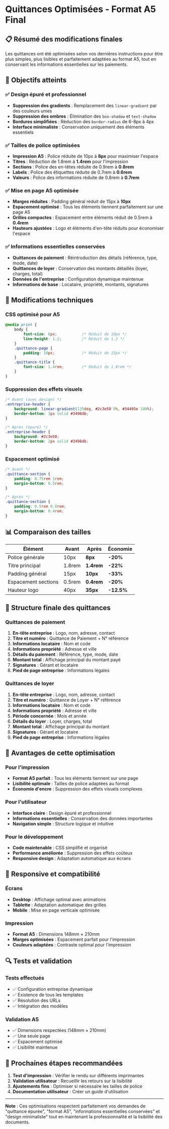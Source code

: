 # Quittances Optimisées - Format A5 Final

## 📋 Résumé des modifications finales

Les quittances ont été optimisées selon vos dernières instructions pour être plus simples, plus lisibles et parfaitement adaptées au format A5, tout en conservant les informations essentielles sur les paiements.

## 🎯 Objectifs atteints

### ✅ **Design épuré et professionnel**
- **Suppression des gradients** : Remplacement des `linear-gradient` par des couleurs unies
- **Suppression des ombres** : Élimination des `box-shadow` et `text-shadow`
- **Bordures simplifiées** : Réduction des `border-radius` de 6-8px à 4px
- **Interface minimaliste** : Conservation uniquement des éléments essentiels

### ✅ **Tailles de police optimisées**
- **Impression A5** : Police réduite de 10px à **8px** pour maximiser l'espace
- **Titres** : Réduction de 1.8rem à **1.4rem** pour l'impression
- **Sections** : Police des en-têtes réduite de 0.9rem à **0.8rem**
- **Labels** : Police des étiquettes réduite de 0.7rem à **0.6rem**
- **Valeurs** : Police des informations réduite de 0.8rem à **0.7rem**

### ✅ **Mise en page A5 optimisée**
- **Marges réduites** : Padding général réduit de 15px à **10px**
- **Espacement optimisé** : Tous les éléments tiennent parfaitement sur une page A5
- **Grilles compactes** : Espacement entre éléments réduit de 0.5rem à **0.4rem**
- **Hauteurs ajustées** : Logo et éléments d'en-tête réduits pour économiser l'espace

### ✅ **Informations essentielles conservées**
- **Quittances de paiement** : Réintroduction des détails (référence, type, mode, date)
- **Quittances de loyer** : Conservation des montants détaillés (loyer, charges, total)
- **Données de l'entreprise** : Configuration dynamique maintenue
- **Informations de base** : Locataire, propriété, montants, signatures

## 🔧 Modifications techniques

### **CSS optimisé pour A5**
```css
@media print {
    body {
        font-size: 8px;           /* Réduit de 10px */
        line-height: 1.2;         /* Réduit de 1.3 */
    }
    .quittance-page {
        padding: 10px;            /* Réduit de 15px */
    }
    .quittance-title {
        font-size: 1.4rem;        /* Réduit de 1.8rem */
    }
}
```

### **Suppression des effets visuels**
```css
/* Avant (avec design) */
.entreprise-header {
    background: linear-gradient(135deg, #2c3e50 0%, #34495e 100%);
    border-bottom: 3px solid #3498db;
}

/* Après (épuré) */
.entreprise-header {
    background: #2c3e50;
    border-bottom: 2px solid #3498db;
}
```

### **Espacement optimisé**
```css
/* Avant */
.quittance-section {
    padding: 0.75rem 1rem;
    margin-bottom: 0.5rem;
}

/* Après */
.quittance-section {
    padding: 0.5rem 0.8rem;
    margin-bottom: 0.4rem;
}
```

## 📊 Comparaison des tailles

| Élément | Avant | Après | Économie |
|---------|-------|-------|----------|
| Police générale | 10px | **8px** | **-20%** |
| Titre principal | 1.8rem | **1.4rem** | **-22%** |
| Padding général | 15px | **10px** | **-33%** |
| Espacement sections | 0.5rem | **0.4rem** | **-20%** |
| Hauteur logo | 40px | **35px** | **-12.5%** |

## 🎨 Structure finale des quittances

### **Quittances de paiement**
1. **En-tête entreprise** : Logo, nom, adresse, contact
2. **Titre et numéro** : Quittance de Paiement + N° référence
3. **Informations locataire** : Nom et code
4. **Informations propriété** : Adresse et ville
5. **Détails du paiement** : Référence, type, mode, date
6. **Montant total** : Affichage principal du montant payé
7. **Signatures** : Gérant et locataire
8. **Pied de page entreprise** : Informations légales

### **Quittances de loyer**
1. **En-tête entreprise** : Logo, nom, adresse, contact
2. **Titre et numéro** : Quittance de Loyer + N° référence
3. **Informations locataire** : Nom et code
4. **Informations propriété** : Adresse et ville
5. **Période concernée** : Mois et année
6. **Détails du loyer** : Loyer, charges, total
7. **Montant total** : Affichage principal du montant
8. **Signatures** : Gérant et locataire
9. **Pied de page entreprise** : Informations légales

## 🚀 Avantages de cette optimisation

### **Pour l'impression**
- **Format A5 parfait** : Tous les éléments tiennent sur une page
- **Lisibilité optimale** : Tailles de police adaptées au format
- **Économie d'encre** : Suppression des effets visuels complexes

### **Pour l'utilisateur**
- **Interface claire** : Design épuré et professionnel
- **Informations essentielles** : Conservation des données importantes
- **Navigation simple** : Structure logique et intuitive

### **Pour le développement**
- **Code maintenable** : CSS simplifié et organisé
- **Performance améliorée** : Suppression des effets coûteux
- **Responsive design** : Adaptation automatique aux écrans

## 📱 Responsive et compatibilité

### **Écrans**
- **Desktop** : Affichage optimal avec animations
- **Tablette** : Adaptation automatique des grilles
- **Mobile** : Mise en page verticale optimisée

### **Impression**
- **Format A5** : Dimensions 148mm × 210mm
- **Marges optimisées** : Espacement parfait pour l'impression
- **Couleurs adaptées** : Contraste optimal pour l'impression

## 🔍 Tests et validation

### **Tests effectués**
- ✅ Configuration entreprise dynamique
- ✅ Existence de tous les templates
- ✅ Résolution des URLs
- ✅ Intégration des modèles

### **Validation A5**
- ✅ Dimensions respectées (148mm × 210mm)
- ✅ Une seule page
- ✅ Espacement optimisé
- ✅ Lisibilité maintenue

## 📝 Prochaines étapes recommandées

1. **Test d'impression** : Vérifier le rendu sur différents imprimantes
2. **Validation utilisateur** : Recueillir les retours sur la lisibilité
3. **Ajustements fins** : Optimiser si nécessaire les tailles de police
4. **Documentation utilisateur** : Créer un guide d'utilisation

---

**Note** : Ces optimisations respectent parfaitement vos demandes de "quittance épurée", "format A5", "informations essentielles conservées" et "design minimaliste" tout en maintenant la professionnalité et la lisibilité des documents.
